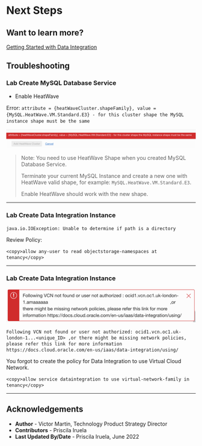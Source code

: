 # Next Steps

## Want to learn more?

[Getting Started with Data Integration](https://docs.oracle.com/en-us/iaas/data-integration/using/preparing-for-connectivity.htm)

## Troubleshooting

### Lab Create MySQL Database Service
- Enable HeatWave

Error: `attribute = {heatWaveCluster.shapeFamily}, value = {MySQL.HeatWave.VM.Standard.E3} - for this cluster shape the MySQL instance shape must be the same`

![Heatwave error shape](images/heatwave-error-shape.png)

> Note: You need to use HeatWave Shape when you created MySQL Database Service.
>
> Terminate your current MySQL Instance and create a new one with HeatWave valid shape, for example: `MySQL.HeatWave.VM.Standard.E3`.
>
> Enable HeatWave should work with the new shape.

---

### Lab Create Data Integration Instance

`java.io.IOException: Unable to determine if path is a directory`

Review Policy:

```
<copy>allow any-user to read objectstorage-namespaces at tenancy</copy>
```

---

### Lab Create Data Integration Instance


![Data Integration VNC policy missing](images/di-error-vcn.png)

```
Following VCN not found or user not authorized: ocid1.vcn.oc1.uk-london-1...<unique_ID> ,or there might be missing network policies, please refer this link for more information https://docs.cloud.oracle.com/en-us/iaas/data-integration/using/
```

You forgot to create the policy for Data Integration to use Virtual Cloud Network.

```
<copy>allow service dataintegration to use virtual-network-family in tenancy</copy>
```

---

## **Acknowledgements**

- **Author** - Victor Martin, Technology Product Strategy Director
- **Contributors** - Priscila Iruela
- **Last Updated By/Date** - Priscila Iruela, June 2022